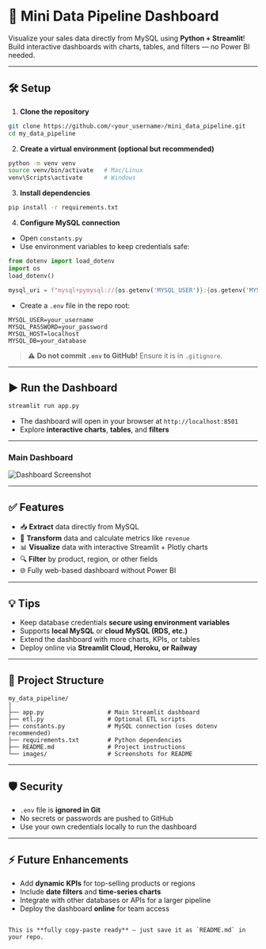 # 🚀 Mini Data Pipeline Dashboard

Visualize your sales data directly from MySQL using **Python + Streamlit**!  
Build interactive dashboards with charts, tables, and filters — no Power BI needed.

---

## 🛠 Setup

1. **Clone the repository**  
```bash
git clone https://github.com/<your_username>/mini_data_pipeline.git
cd my_data_pipeline
````

2. **Create a virtual environment (optional but recommended)**

```bash
python -m venv venv
source venv/bin/activate   # Mac/Linux
venv\Scripts\activate      # Windows
```

3. **Install dependencies**

```bash
pip install -r requirements.txt
```

4. **Configure MySQL connection**

* Open `constants.py`
* Use environment variables to keep credentials safe:

```python
from dotenv import load_dotenv
import os
load_dotenv()

mysql_uri = f"mysql+pymysql://{os.getenv('MYSQL_USER')}:{os.getenv('MYSQL_PASSWORD')}@{os.getenv('MYSQL_HOST')}/{os.getenv('MYSQL_DB')}"
```

* Create a `.env` file in the repo root:

```
MYSQL_USER=your_username
MYSQL_PASSWORD=your_password
MYSQL_HOST=localhost
MYSQL_DB=your_database
```

> ⚠️ **Do not commit `.env` to GitHub!** Ensure it is in `.gitignore`.

---

## ▶️ Run the Dashboard

```bash
streamlit run app.py
```

* The dashboard will open in your browser at `http://localhost:8501`
* Explore **interactive charts**, **tables**, and **filters**

---


### Main Dashboard

![Dashboard Screenshot](images/dashboard.png)


---

## ✅ Features

* 📥 **Extract** data directly from MySQL
* 🔄 **Transform** data and calculate metrics like `revenue`
* 📊 **Visualize** data with interactive Streamlit + Plotly charts
* 🔍 **Filter** by product, region, or other fields
* 🌐 Fully web-based dashboard without Power BI

---

## 💡 Tips

* Keep database credentials **secure using environment variables**
* Supports **local MySQL** or **cloud MySQL (RDS, etc.)**
* Extend the dashboard with more charts, KPIs, or tables
* Deploy online via **Streamlit Cloud, Heroku, or Railway**

---

## 📁 Project Structure

```
my_data_pipeline/
│
├── app.py                  # Main Streamlit dashboard
├── etl.py                  # Optional ETL scripts
├── constants.py            # MySQL connection (uses dotenv recommended)
├── requirements.txt        # Python dependencies
├── README.md               # Project instructions
└── images/                 # Screenshots for README
```

---

## 🛡 Security

* `.env` file is **ignored in Git**
* No secrets or passwords are pushed to GitHub
* Use your own credentials locally to run the dashboard

---

## ⚡ Future Enhancements

* Add **dynamic KPIs** for top-selling products or regions
* Include **date filters** and **time-series charts**
* Integrate with other databases or APIs for a larger pipeline
* Deploy the dashboard **online** for team access

```

This is **fully copy-paste ready** — just save it as `README.md` in your repo.
```
